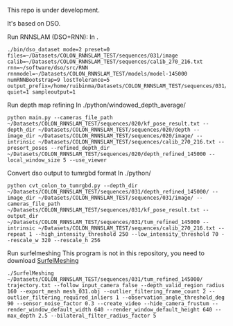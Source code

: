 This repo is under development.

It's based on DSO.

Run RNNSLAM (DSO+RNN):
In .
```
./bin/dso_dataset mode=2 preset=0 files=~/Datasets/COLON_RNNSLAM_TEST/sequences/031/image calib=~/Datasets/COLON_RNNSLAM_TEST/sequences/calib_270_216.txt rnn=~/software/dso/src/RNN rnnmodel=~/Datasets/COLON_RNNSLAM_TEST/models/model-145000 numRNNBootstrap=9 lostTolerance=5 output_prefix=/home/ruibinma/Datasets/COLON_RNNSLAM_TEST/sequences/031/ quiet=1 sampleoutput=1
```

Run depth map refining
In ./python/windowed_depth_average/
```
python main.py --cameras_file_path ~/Datasets/COLON_RNNSLAM_TEST/sequences/020/kf_pose_result.txt --depth_dir ~/Datasets/COLON_RNNSLAM_TEST/sequences/020/depth --image_dir ~/Datasets/COLON_RNNSLAM_TEST/sequences/020/image/ --intrinsic ~/Datasets/COLON_RNNSLAM_TEST/sequences/calib_270_216.txt --presort_poses --refined_depth_dir ~/Datasets/COLON_RNNSLAM_TEST/sequences/020/depth_refined_145000 --local_window_size 5 --use_viewer
```

Convert dso output to tumrgbd format
In ./python/
```
python cvt_colon_to_tumrgbd.py --depth_dir ~/Datasets/COLON_RNNSLAM_TEST/sequences/031/depth_refined_145000/ --image_dir ~/Datasets/COLON_RNNSLAM_TEST/sequences/031/image/ --cameras_file_path ~/Datasets/COLON_RNNSLAM_TEST/sequences/031/kf_pose_result.txt --output_dir ~/Datasets/COLON_RNNSLAM_TEST/sequences/031/tum_refined_145000 --intrinsic ~/Datasets/COLON_RNNSLAM_TEST/sequences/calib_270_216.txt --repeat 1 --high_intensity_threshold 250 --low_intensity_threshold 70 --rescale_w 320 --rescale_h 256
```

Run surfelmeshing
This program is not in this repository, you need to download [SurfelMeshing](https://github.com/puzzlepaint/surfelmeshing)
```
./SurfelMeshing ~/Datasets/COLON_RNNSLAM_TEST/sequences/031/tum_refined_145000/ trajectory.txt --follow_input_camera false --depth_valid_region_radius 160 --export_mesh mesh_031.obj --outlier_filtering_frame_count 2 --outlier_filtering_required_inliers 1 --observation_angle_threshold_deg 90 --sensor_noise_factor 0.3 --create_video --hide_camera_frustum --render_window_default_width 640 --render_window_default_height 640 --max_depth 2.5 --bilateral_filter_radius_factor 5
```
